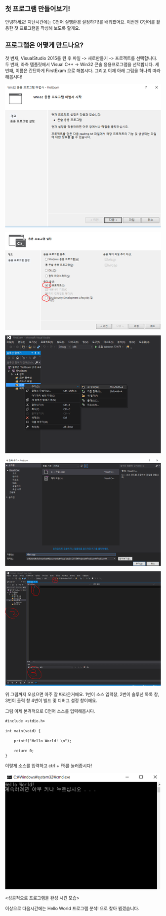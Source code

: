 ## 첫 프로그램 만들어보기!

안녕하세요! 지난시간에는 C언어 실행환경 설정하기!를 배워봤어요. 이번엔 C언어를 활용한 첫 프로그램을 작성해 보도록 할게요.

## 프로그램은 어떻게 만드나요?

첫 번재, VisualStudio 2015를 켠 후 파일 -> 새로만들기 -> 프로젝트를 선택합니다.
두 번째, 좌측 템플릿에서 Visual C++ -> Win32 콘솔 응용프로그램을 선택합니다.
세 번째, 이름은 간단하게 FirstExam 으로 해봅시다.
그리고 이제 아래 그림을 하나씩 따라해봅시다!

![](./3-1.png)

![](./3-2.png)

![](./3-3.png)

![](./3-4.png)

![](./3-5.png)


위 그림까지 오셨으면 아주 잘 따라온거에요.
 1번이 소스 입력창,
 2번이 솔루션 목록 창,
 3번이 출력 창
 4번이 빌드 및 디버그 설정 창이에요.

그럼 이제 본격적으로 C언어 소스를 입력해봅시다.

```
#include <stdio.h> 
 
int main(void) {
    
    printf("Hello World! \n");
 
    return 0;
}
```


이렇게 소스를 입력하고 ctrl + F5를 눌러줍시다!


![](./3-6.png)

<성공적으로 프로그램을 완성 시킨 모습>


이상으로 다음시간에는 Hello World 프로그램 분석! 으로 찾아 뵙겠습니다.

 

